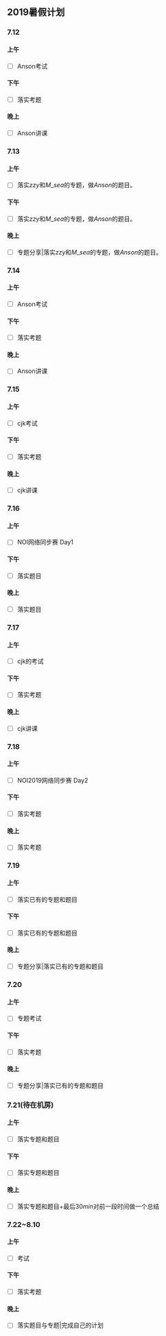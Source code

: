 ## 2019暑假计划

### 7.12

#### 上午

- [ ] Anson考试

#### 下午

- [ ] 落实考题

#### 晚上

- [ ] Anson讲课



### 7.13

#### 上午

- [ ] 落实$zzy$和$M\_sea$的专题，做$Anson$的题目。

#### 下午

- [ ] 落实$zzy$和$M\_sea$的专题，做$Anson$的题目。


#### 晚上

- [ ] 专题分享|落实$zzy$和$M\_sea$的专题，做$Anson$的题目。



### 7.14

#### 上午

- [ ] Anson考试

#### 下午

- [ ] 落实考题

#### 晚上

- [ ] Anson讲课



### 7.15

#### 上午

- [ ] cjk考试

#### 下午

- [ ] 落实考题

#### 晚上

- [ ] cjk讲课



### 7.16

#### 上午

- [ ] NOI网络同步赛 Day1

#### 下午

- [ ] 落实题目

#### 晚上

- [ ] 落实题目



### 7.17

#### 上午

- [ ] cjk的考试

#### 下午

- [ ] 落实考题

#### 晚上

- [ ] cjk讲课



### 7.18

#### 上午

- [ ] NOI2019网络同步赛 Day2

#### 下午

- [ ] 落实考题

#### 晚上

- [ ] 落实考题



### 7.19

#### 上午

- [ ] 落实已有的专题和题目

#### 下午

- [ ] 落实已有的专题和题目

#### 晚上

- [ ] 专题分享|落实已有的专题和题目



### 7.20

#### 上午

- [ ] 专题考试

#### 下午

- [ ] 落实考题

#### 晚上

- [ ] 专题分享|落实已有的专题和题目



### 7.21(待在机房)

#### 上午

- [ ] 落实专题和题目

#### 下午

- [ ] 落实专题和题目

#### 晚上

- [ ] 落实专题和题目+最后$30min$对前一段时间做一个总结



### 7.22~8.10

#### 上午

- [ ] 考试

#### 下午

- [ ] 落实考题

#### 晚上

- [ ] 落实题目与专题|完成自己的计划